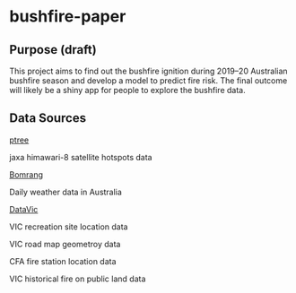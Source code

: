 # bushfire-paper

## Purpose (draft)

This project aims to find out the bushfire ignition during 2019–20 Australian bushfire season and develop a model to predict fire risk. The final outcome will likely be a shiny app for people to explore the bushfire data.

## Data Sources 

[ptree](https://www.eorc.jaxa.jp/ptree/index.html)

jaxa himawari-8 satellite hotspots data

[Bomrang](https://github.com/ropensci/bomrang)

Daily weather data in Australia

[DataVic](https://www.data.vic.gov.au/)

VIC recreation site location data

VIC road map geometroy data

CFA fire station location data

VIC historical fire on public land data

